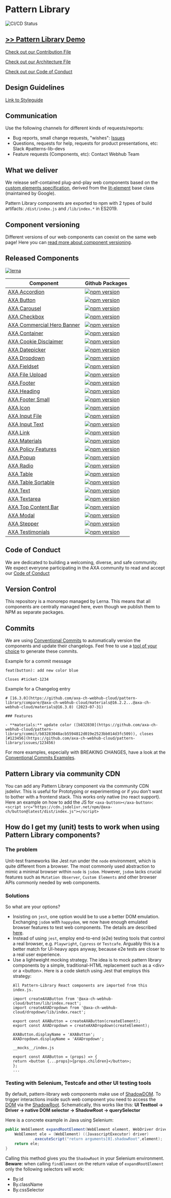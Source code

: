 # Pattern Library
![CI/CD Status](https://github.com/axa-ch-webhub-cloud/pattern-library/actions/workflows/CI.yml/badge.svg?branch=develop)

## [>> Pattern Library Demo](https://axa-ch-webhub-cloud.github.io/plib-feature/develop)

[Check out our Contribution File](https://github.com/axa-ch-webhub-cloud/pattern-library/blob/develop/CONTRIBUTION.md#rules-and-lintings)

[Check out our Architecture File](https://github.com/axa-ch-webhub-cloud/pattern-library/blob/develop/ARCHITECTURE.md)

[Check out our Code of Conduct](https://github.com/axa-ch-webhub-cloud/pattern-library/blob/develop/CODE_OF_CONDUCT.md)

## Design Guidelines
[Link to Styleguide](https://www.figma.com/file/6zurYk3bJpzUg0H2THSxGF/AXA-UI-Kit)

## Communication

Use the following channels for different kinds of requests/reports:

- Bug reports, small change requests, "wishes": [Issues](https://github.com/axa-ch-webhub-cloud/pattern-library/issues)
- Questions, requests for help, requests for product presentations, etc: Slack #patterns-lib-devs
- Feature requests (Components, etc): Contact Webhub Team

## What we deliver

We release self-contained plug-and-play web components based on the [custom elements specification](https://html.spec.whatwg.org/multipage/custom-elements.html), derived from the [lit-element](https://lit.dev/docs/api/LitElement/) base class (maintained by Google).

Pattern Library components are exported to npm with 2 types of build artifacts: `/dist/index.js` and `/lib/index.*` in ES2019.

## Component versioning

Different versions of our web components can coexist on the same web page! Here you can [read more about component versioning](https://github.com/axa-ch-webhub-cloud/pattern-library/blob/develop/COMPONENT_VERSIONING.md).

## Released Components
[![lerna](https://img.shields.io/badge/maintained%20with-lerna-cc00ff.svg)](https://lerna.js.org/)

| Component                                                                          | Github Packages                                                                                                                                                                                                                                                                                                                                          |
|------------------------------------------------------------------------------------|----------------------------------------------------------------------------------------------------------------------------------------------------------------------------------------------------------------------------------------------------------------------------------------------------------------------------------------------------------|
| [AXA Accordion](./src/components/20-molecules/accordion)                           | [![npm version](https://img.shields.io/badge/dynamic/json?color=blue&label=npm&prefix=v&query=version&url=https%3A%2F%2Fraw.githubusercontent.com%2Faxa-ch-webhub-cloud%2Fpattern-library%2Fdevelop%2Fsrc%2Fcomponents%2F20-molecules%2Faccordion%2Fpackage.json?style=flat)](https://github.com/axa-ch-webhub-cloud/midgard/pkgs/npm/accordion)         |
| [AXA Button](./src/components/10-atoms/button)                                     | [![npm version](https://img.shields.io/badge/dynamic/json?color=blue&label=npm&prefix=v&query=version&url=https%3A%2F%2Fraw.githubusercontent.com%2Faxa-ch-webhub-cloud%2Fpattern-library%2Fdevelop%2Fsrc%2Fcomponents%2F10-atoms%2Fbutton%2Fpackage.json?style=flat)](https://github.com/axa-ch-webhub-cloud/midgard/pkgs/npm/button)                                     |
| [AXA Carousel](./src/components/10-atoms/carousel)                                 | [![npm version](https://img.shields.io/badge/dynamic/json?color=blue&label=npm&prefix=v&query=version&url=https%3A%2F%2Fraw.githubusercontent.com%2Faxa-ch-webhub-cloud%2Fpattern-library%2Fdevelop%2Fsrc%2Fcomponents%2F10-atoms%2Fcarousel%2Fpackage.json?style=flat)](https://github.com/axa-ch-webhub-cloud/midgard/pkgs/npm/carousel)                                 |
| [AXA Checkbox](./src/components/10-atoms/checkbox)                                 | [![npm version](https://img.shields.io/badge/dynamic/json?color=blue&label=npm&prefix=v&query=version&url=https%3A%2F%2Fraw.githubusercontent.com%2Faxa-ch-webhub-cloud%2Fpattern-library%2Fdevelop%2Fsrc%2Fcomponents%2F10-atoms%2Fcheckbox%2Fpackage.json?style=flat)](https://github.com/axa-ch-webhub-cloud/midgard/pkgs/npm/checkbox)                                 |
| [AXA Commercial Hero Banner](./src/components/30-organisms/commercial-hero-banner) | [![npm version](https://img.shields.io/badge/dynamic/json?color=blue&label=npm&prefix=v&query=version&url=https%3A%2F%2Fraw.githubusercontent.com%2Faxa-ch-webhub-cloud%2Fpattern-library%2Fdevelop%2Fsrc%2Fcomponents%2F30-organisms%2Fcommercial-hero-banner%2Fpackage.json?style=flat)](https://github.com/axa-ch-webhub-cloud/midgard/pkgs/npm/commercial-hero-banner) |
| [AXA Container](./src/components/30-organisms/container)                           | [![npm version](https://img.shields.io/badge/dynamic/json?color=blue&label=npm&prefix=v&query=version&url=https%3A%2F%2Fraw.githubusercontent.com%2Faxa-ch-webhub-cloud%2Fpattern-library%2Fdevelop%2Fsrc%2Fcomponents%2F30-organisms%2Fcontainer%2Fpackage.json?style=flat)](https://github.com/axa-ch-webhub-cloud/midgard/pkgs/npm/container)                           |
| [AXA Cookie Disclaimer](./src/components/20-molecules/cookie-disclaimer)           | [![npm version](https://img.shields.io/badge/dynamic/json?color=blue&label=npm&prefix=v&query=version&url=https%3A%2F%2Fraw.githubusercontent.com%2Faxa-ch-webhub-cloud%2Fpattern-library%2Fdevelop%2Fsrc%2Fcomponents%2F20-molecules%2Fcookie-disclaimer%2Fpackage.json?style=flat)](https://github.com/axa-ch-webhub-cloud/midgard/pkgs/npm/cookie-disclaimer)           |
| [AXA Datepicker](./src/components/20-molecules/datepicker)                         | [![npm version](https://img.shields.io/badge/dynamic/json?color=blue&label=npm&prefix=v&query=version&url=https%3A%2F%2Fraw.githubusercontent.com%2Faxa-ch-webhub-cloud%2Fpattern-library%2Fdevelop%2Fsrc%2Fcomponents%2F20-molecules%2Fdatepicker%2Fpackage.json?style=flat)](https://github.com/axa-ch-webhub-cloud/midgard/pkgs/npm/datepicker)                         |
| [AXA Dropdown](./src/components/20-molecules/dropdown)                             | [![npm version](https://img.shields.io/badge/dynamic/json?color=blue&label=npm&prefix=v&query=version&url=https%3A%2F%2Fraw.githubusercontent.com%2Faxa-ch-webhub-cloud%2Fpattern-library%2Fdevelop%2Fsrc%2Fcomponents%2F20-molecules%2Fdropdown%2Fpackage.json?style=flat)](https://github.com/axa-ch-webhub-cloud/midgard/pkgs/npm/dropdown)                             |
| [AXA Fieldset](./src/components/10-atoms/fieldset)                                 | [![npm version](https://img.shields.io/badge/dynamic/json?color=blue&label=npm&prefix=v&query=version&url=https%3A%2F%2Fraw.githubusercontent.com%2Faxa-ch-webhub-cloud%2Fpattern-library%2Fdevelop%2Fsrc%2Fcomponents%2F10-atoms%2Ffieldset%2Fpackage.json?style=flat)](https://github.com/axa-ch-webhub-cloud/midgard/pkgs/npm/fieldset)                                 |
| [AXA File Upload](./src/components/20-molecules/file-upload)                       | [![npm version](https://img.shields.io/badge/dynamic/json?color=blue&label=npm&prefix=v&query=version&url=https%3A%2F%2Fraw.githubusercontent.com%2Faxa-ch-webhub-cloud%2Fpattern-library%2Fdevelop%2Fsrc%2Fcomponents%2F20-molecules%2Ffile-upload%2Fpackage.json?style=flat)](https://github.com/axa-ch-webhub-cloud/midgard/pkgs/npm/file-upload)                       |
| [AXA Footer](./src/components/30-organisms/footer)                                 | [![npm version](https://img.shields.io/badge/dynamic/json?color=blue&label=npm&prefix=v&query=version&url=https%3A%2F%2Fraw.githubusercontent.com%2Faxa-ch-webhub-cloud%2Fpattern-library%2Fdevelop%2Fsrc%2Fcomponents%2F30-organisms%2Ffooter%2Fpackage.json?style=flat)](https://github.com/axa-ch-webhub-cloud/midgard/pkgs/npm/footer)                                 |
| [AXA Heading](./src/components/10-atoms/heading)                                   | [![npm version](https://img.shields.io/badge/dynamic/json?color=blue&label=npm&prefix=v&query=version&url=https%3A%2F%2Fraw.githubusercontent.com%2Faxa-ch-webhub-cloud%2Fpattern-library%2Fdevelop%2Fsrc%2Fcomponents%2F10-atoms%2Fheading%2Fpackage.json?style=flat)](https://github.com/axa-ch-webhub-cloud/midgard/pkgs/npm/heading)                                   |
| [AXA Footer Small](./src/components/20-molecules/footer-small)                     | [![npm version](https://img.shields.io/badge/dynamic/json?color=blue&label=npm&prefix=v&query=version&url=https%3A%2F%2Fraw.githubusercontent.com%2Faxa-ch-webhub-cloud%2Fpattern-library%2Fdevelop%2Fsrc%2Fcomponents%2F20-molecules%2Ffooter-small%2Fpackage.json?style=flat)](https://github.com/axa-ch-webhub-cloud/midgard/pkgs/npm/footer-small)                     |
| [AXA Icon](./src/components/10-atoms/icon)                                         | [![npm version](https://img.shields.io/badge/dynamic/json?color=blue&label=npm&prefix=v&query=version&url=https%3A%2F%2Fraw.githubusercontent.com%2Faxa-ch-webhub-cloud%2Fpattern-library%2Fdevelop%2Fsrc%2Fcomponents%2F10-atoms%2Ficon%2Fpackage.json?style=flat)](https://github.com/axa-ch-webhub-cloud/midgard/pkgs/npm/icon)                                         |
| [AXA Input File](./src/components/10-atoms/input-file)                             | [![npm version](https://img.shields.io/badge/dynamic/json?color=blue&label=npm&prefix=v&query=version&url=https%3A%2F%2Fraw.githubusercontent.com%2Faxa-ch-webhub-cloud%2Fpattern-library%2Fdevelop%2Fsrc%2Fcomponents%2F10-atoms%2Finput-file%2Fpackage.json?style=flat)](https://github.com/axa-ch-webhub-cloud/midgard/pkgs/npm/input-file)                             |
| [AXA Input Text](./src/components/10-atoms/input-text)                             | [![npm version](https://img.shields.io/badge/dynamic/json?color=blue&label=npm&prefix=v&query=version&url=https%3A%2F%2Fraw.githubusercontent.com%2Faxa-ch-webhub-cloud%2Fpattern-library%2Fdevelop%2Fsrc%2Fcomponents%2F10-atoms%2Finput-text%2Fpackage.json?style=flat)](https://github.com/axa-ch-webhub-cloud/midgard/pkgs/npm/input-text)                             |
| [AXA Link](./src/components/10-atoms/link)                                         | [![npm version](https://img.shields.io/badge/dynamic/json?color=blue&label=npm&prefix=v&query=version&url=https%3A%2F%2Fraw.githubusercontent.com%2Faxa-ch-webhub-cloud%2Fpattern-library%2Fdevelop%2Fsrc%2Fcomponents%2F10-atoms%2Flink%2Fpackage.json?style=flat)](https://github.com/axa-ch-webhub-cloud/midgard/pkgs/npm/link)                                         |
| [AXA Materials](./src/components/00-materials)                                     | [![npm version](https://img.shields.io/badge/dynamic/json?color=blue&label=npm&prefix=v&query=version&url=https%3A%2F%2Fraw.githubusercontent.com%2Faxa-ch-webhub-cloud%2Fpattern-library%2Fdevelop%2Fsrc%2Fcomponents%2F00-materials%2Fpackage.json?style=flat)](https://github.com/axa-ch-webhub-cloud/midgard/pkgs/npm/materials)                                       |
| [AXA Policy Features](./src/components/20-molecules/policy-features)               | [![npm version](https://img.shields.io/badge/dynamic/json?color=blue&label=npm&prefix=v&query=version&url=https%3A%2F%2Fraw.githubusercontent.com%2Faxa-ch-webhub-cloud%2Fpattern-library%2Fdevelop%2Fsrc%2Fcomponents%2F20-molecules%2Fpolicy-features%2Fpackage.json?style=flat)](https://github.com/axa-ch-webhub-cloud/midgard/pkgs/npm/policy-features)               |
| [AXA Popup](./src/components/20-molecules/popup)                                   | [![npm version](https://img.shields.io/badge/dynamic/json?color=blue&label=npm&prefix=v&query=version&url=https%3A%2F%2Fraw.githubusercontent.com%2Faxa-ch-webhub-cloud%2Fpattern-library%2Fdevelop%2Fsrc%2Fcomponents%2F20-molecules%2Fpopup%2Fpackage.json?style=flat)](https://github.com/axa-ch-webhub-cloud/midgard/pkgs/npm/popup)                                   |
| [AXA Radio](./src/components/10-atoms/radio)                                       | [![npm version](https://img.shields.io/badge/dynamic/json?color=blue&label=npm&prefix=v&query=version&url=https%3A%2F%2Fraw.githubusercontent.com%2Faxa-ch-webhub-cloud%2Fpattern-library%2Fdevelop%2Fsrc%2Fcomponents%2F10-atoms%2Fradio%2Fpackage.json?style=flat)](https://github.com/axa-ch-webhub-cloud/midgard/pkgs/npm/radio)                                       |
| [AXA Table](./src/components/30-organisms/table)                                   | [![npm version](https://img.shields.io/badge/dynamic/json?color=blue&label=npm&prefix=v&query=version&url=https%3A%2F%2Fraw.githubusercontent.com%2Faxa-ch-webhub-cloud%2Fpattern-library%2Fdevelop%2Fsrc%2Fcomponents%2F30-organisms%2Ftable%2Fpackage.json?style=flat)](https://github.com/axa-ch-webhub-cloud/midgard/pkgs/npm/table)                                   |
| [AXA Table Sortable](./src/components/30-organisms/table-sortable)                 | [![npm version](https://img.shields.io/badge/dynamic/json?color=blue&label=npm&prefix=v&query=version&url=https%3A%2F%2Fraw.githubusercontent.com%2Faxa-ch-webhub-cloud%2Fpattern-library%2Fdevelop%2Fsrc%2Fcomponents%2F30-organisms%2Ftable-sortable%2Fpackage.json?style=flat)](https://github.com/axa-ch-webhub-cloud/midgard/pkgs/npm/table-sortable)                 |
| [AXA Text](./src/components/10-atoms/text)                                         | [![npm version](https://img.shields.io/badge/dynamic/json?color=blue&label=npm&prefix=v&query=version&url=https%3A%2F%2Fraw.githubusercontent.com%2Faxa-ch-webhub-cloud%2Fpattern-library%2Fdevelop%2Fsrc%2Fcomponents%2F10-atoms%2Ftext%2Fpackage.json?style=flat)](https://github.com/axa-ch-webhub-cloud/midgard/pkgs/npm/text)                                         |
| [AXA Textarea](./src/components/10-atoms/textarea)                                 | [![npm version](https://img.shields.io/badge/dynamic/json?color=blue&label=npm&prefix=v&query=version&url=https%3A%2F%2Fraw.githubusercontent.com%2Faxa-ch-webhub-cloud%2Fpattern-library%2Fdevelop%2Fsrc%2Fcomponents%2F10-atoms%2Ftextarea%2Fpackage.json?style=flat)](https://github.com/axa-ch-webhub-cloud/midgard/pkgs/npm/textarea)                                 |
| [AXA Top Content Bar](./src/components/20-molecules/top-content-bar)               | [![npm version](https://img.shields.io/badge/dynamic/json?color=blue&label=npm&prefix=v&query=version&url=https%3A%2F%2Fraw.githubusercontent.com%2Faxa-ch-webhub-cloud%2Fpattern-library%2Fdevelop%2Fsrc%2Fcomponents%2F20-molecules%2Ftop-content-bar%2Fpackage.json?style=flat)](https://github.com/axa-ch-webhub-cloud/midgard/pkgs/npm/top-content-bar)               |
| [AXA Modal](./src/components/30-organisms/modal)                                   | [![npm version](https://img.shields.io/badge/dynamic/json?color=blue&label=npm&prefix=v&query=version&url=https%3A%2F%2Fraw.githubusercontent.com%2Faxa-ch-webhub-cloud%2Fpattern-library%2Fdevelop%2Fsrc%2Fcomponents%2F30-organisms%2Fmodal%2Fpackage.json?style=flat)](https://github.com/axa-ch-webhub-cloud/midgard/pkgs/npm/modal)                                   |
| [AXA Stepper](./src/components/20-molecules/stepper)                               | [![npm version](https://img.shields.io/badge/dynamic/json?color=blue&label=npm&prefix=v&query=version&url=https%3A%2F%2Fraw.githubusercontent.com%2Faxa-ch-webhub-cloud%2Fpattern-library%2Fdevelop%2Fsrc%2Fcomponents%2F20-molecules%2Fstepper%2Fpackage.json?style=flat)](https://github.com/axa-ch-webhub-cloud/midgard/pkgs/npm/stepper)                               |
| [AXA Testimonials](./src/components/30-molecules/testimonials)                     | [![npm version](https://img.shields.io/badge/dynamic/json?color=blue&label=npm&prefix=v&query=version&url=https%3A%2F%2Fraw.githubusercontent.com%2Faxa-ch-webhub-cloud%2Fpattern-library%2Fdevelop%2Fsrc%2Fcomponents%2F30-organisms%2Ftestimonials%2Fpackage.json?style=flat)](https://github.com/axa-ch-webhub-cloud/midgard/pkgs/npm/testimonials)                     |

## Code of Conduct

We are dedicated to building a welcoming, diverse, and safe community. We expect everyone participating in the AXA community to read and accept our [Code of Conduct](https://github.com/axa-ch-webhub-cloud/pattern-library/tree/develop/CODE_OF_CONDUCT.md)

## Version Control

This repository is a monorepo managed by Lerna. This means that all components are centrally managed here, even though we publish them to NPM as separate packages.

## Commits

We are using [Conventional Commits](https://www.conventionalcommits.org/) to automatically version the components and update their changelogs.
Feel free to use a [tool of your choice](https://www.conventionalcommits.org/en/about/#tooling-for-conventional-commits) to generate these commits.

Example for a commit message
```
feat(button): add new color blue

Closes #ticket-1234
```

Example for a Changelog entry
```
# [16.3.0](https://github.com/axa-ch-webhub-cloud/pattern-library/compare/@axa-ch-webhub-cloud/materials@16.2.2...@axa-ch-webhub-cloud/materials@16.3.0) (2023-07-31)

### Features

- **materials:** update color ([b832830](https://github.com/axa-ch-webhub-cloud/pattern-library/commit/b83283048acb5594812d019e2523bb014d3fc509)), closes [#123456](https://github.com/axa-ch-webhub-cloud/pattern-library/issues/123456)
```

For more examples, especially with BREAKING CHANGES, have a look at the [Conventional Commits Examples](https://www.conventionalcommits.org/en/v1.0.0/#examples).

## Pattern Library via community CDN

You can add any Pattern Library component via the community CDN jsdelivr. This is useful for Prototyping or experimenting or if you don't want to bother with a frontend stack. This works only native (no react support). Here an example on how to add the JS for `<axa-button></axa-button>`: `<script src="https://cdn.jsdelivr.net/npm/@axa-ch/button@latest/dist/index.js"></script>`


## How do I get my (unit) tests to work when using Pattern Library components?

### The problem
Unit-test frameworks like Jest run under the `node` environment, which is quite different from a browser. The most commonly used abstraction to mimic a minimal browser within `node` is `jsdom`. However, `jsdom` lacks crucial features such as `Mutation Observer`, `Custom Elements` and other browser APIs commonly needed by web components.

### Solutions
So what are your options?

- Insisting on `jest`, one option would be to use a better DOM emulation. Exchanging `jsdom` with `happydom`, we now have enough emulated browser features to test web components. The details are described [here](https://github.com/capricorn86/happy-dom/tree/master/packages/jest-environment).
- Instead of using `jest`, employ end-to-end (e2e) testing tools that control a real browser, e.g. `Playwright`, `Cypress` or `Testcafe`. Arguably this is a better match for UI-heavy apps anyway, because e2e tests are closer to a real user experience.
- Use a lightweight mocking strategy. The idea is to mock pattern library components by a simple, traditional-HTML replacement such as a &lt;div&gt; or a &lt;button&gt;. Here is a code sketch using Jest that employs this strategy:
    ```
    All Pattern-Library React components are imported from this index.js.
    
    import createAXAButton from '@axa-ch-webhub-cloud/button/lib/index.react';
    import createAXADropdown from '@axa-ch-webhub-cloud/dropdown/lib/index.react';

    export const AXAButton = createAXAButton(createElement);
    export const AXADropdown = createAXADropdown(createElement);
  
    AXAButton.displayName = 'AXAButton';
    AXADropdown.displayName = 'AXADropdown';
    ```
    ```
    __mocks__/index.js
  
    export const AXAButton = (props) => {
    return <button {...props}>{props.children}</button>;
    };
    ...
    ```

### Testing with Selenium, Testcafe and other UI testing tools

By default, pattern-library web components make use of [ShadowDOM](https://developer.mozilla.org/en-US/docs/Web/Web_Components/Using_shadow_DOM). To trigger interactions inside such web component you need to access the [DOM](https://developer.mozilla.org/en-US/docs/Web/API/Document_Object_Model) via the [ShadowRoot](https://developer.mozilla.org/en-US/docs/Web/API/ShadowRoot). Schematically,  this works like this: **UI Testtool -> Driver -> native DOM selector -> ShadowRoot -> querySelector**

Here is a concrete example in Java using Selenium:

```java
public WebElement expandRootElement(WebElement element, WebDriver driver) {
    WebElement ele = (WebElement) ((JavascriptExecutor) driver)
            .executeScript("return arguments[0].shadowRoot",element);
    return ele;
}
```
Calling this method gives you the `ShadowRoot` in your Selenium environment. **Beware**: when calling `findElement` on the return value of `expandRootElement` only the following selectors will work:

- By.id
- By.className
- By.cssSelector

